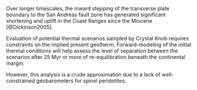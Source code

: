 Over longer timescales, the inward stepping of the transverse plate
boundary to the San Andreas fault zone has generated significant
shortening and uplift in the Coast Ranges since the Miocene
[@Dickinson2005].

Evaluation of potential thermal scenarios sampled by Crystal Knob
requires constraints on the implied present geotherm.
Forward-modeling of the initial thermal conditions will help assess the
level of separation between the scenarios after 25 Myr or more of
re-equilibration beneath the continental margin.

However, this analysis is a crude approximation due to a lack of well-constrained geobarometers for spinel
peridotites.

